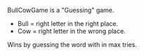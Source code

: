BullCowGame is a "Guessing" game.
 * Bull = right letter in the right place.
* Cow = right letter in the wrong place.

Wins by guessing the word with in max tries.
